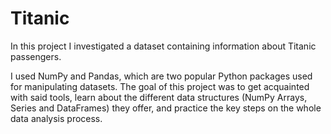 # Titanic
In this project I investigated a dataset containing information about Titanic passengers.

I used NumPy and Pandas, which are two popular Python packages used for manipulating datasets.
The goal of this project was to get acquainted with said tools, learn about the different
data structures (NumPy Arrays, Series and DataFrames) they offer, and practice the key steps on the
whole data analysis process.
